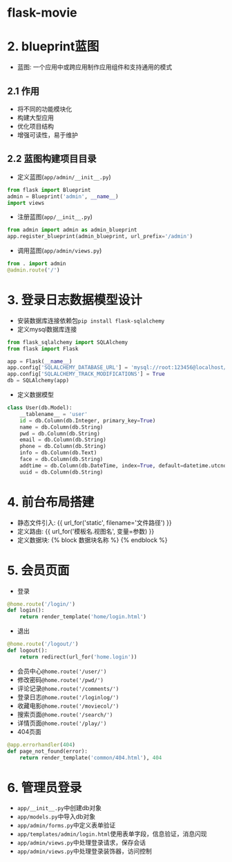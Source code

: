 # flask-movie

# 2. blueprint蓝图
+ 蓝图: 一个应用中或跨应用制作应用组件和支持通用的模式
## 2.1 作用
+ 将不同的功能模块化
+ 构建大型应用
+ 优化项目结构
+ 增强可读性，易于维护
## 2.2 蓝图构建项目目录
+ 定义蓝图(`app/admin/__init__.py`)
```python
from flask import Blueprint
admin = Blueprint('admin', __name__)
import views
```
+ 注册蓝图(`app/__init__.py`)
```python
from admin import admin as admin_blueprint
app.register_blueprint(admin_blueprint, url_prefix='/admin')
```
+ 调用蓝图(`app/admin/views.py`)
```python
from . import admin
@admin.route('/')
```

# 3. 登录日志数据模型设计
+ 安装数据库连接依赖包`pip install flask-sqlalchemy`
+ 定义mysql数据库连接
```python
from flask_sqlalchemy import SQLAlchemy
from flask import Flask

app = Flask(__name__)
app.config['SQLALCHEMY_DATABASE_URL'] = 'mysql://root:123456@localhost/flask_movie'
app.config['SQLALCHEMY_TRACK_MODIFICATIONS'] = True
db = SQLAlchemy(app)
```
+ 定义数据模型
```python
class User(db.Model):
    __tablename__ = 'user'
    id = db.Column(db.Integer, primary_key=True)
    name = db.Column(db.String)
    pwd = db.Column(db.String)
    email = db.Column(db.String)
    phone = db.Column(db.String)
    info = db.Column(db.Text)
    face = db.Column(db.String)
    addtime = db.Column(db.DateTime, index=True, default=datetime.utcnow)
    uuid = db.Column(db.String)
```

# 4. 前台布局搭建
+ 静态文件引入: {{ url_for('static', filename='文件路径') }}
+ 定义路由: {{ url_for('模板名.视图名', 变量=参数) }}
+ 定义数据块: {% block 数据块名称 %} {% endblock %}

# 5. 会员页面
+ 登录
```python
@home.route('/login/')
def login():
    return render_template('home/login.html')
```
+ 退出
```python
@home.route('/logout/')
def logout():
    return redirect(url_for('home.login'))
```
+ 会员中心`@home.route('/user/')`
+ 修改密码`@home.route('/pwd/')`
+ 评论记录`@home.route('/comments/')`
+ 登录日志`@home.route('/loginlog/')`
+ 收藏电影`@home.route('/moviecol/')`
+ 搜索页面`@home.route('/search/')`
+ 详情页面`@home.route('/play/')`
+ 404页面
```python
@app.errorhandler(404)
def page_not_found(error):
    return render_template('common/404.html'), 404
```

# 6. 管理员登录
+ `app/__init__.py`中创建db对象
+ `app/models.py`中导入db对象
+ `app/admin/forms.py`中定义表单验证
+ `app/templates/admin/login.html`使用表单字段，信息验证，消息闪现
+ `app/admin/views.py`中处理登录请求，保存会话
+ `app/admin/views.py`中处理登录装饰器，访问控制
